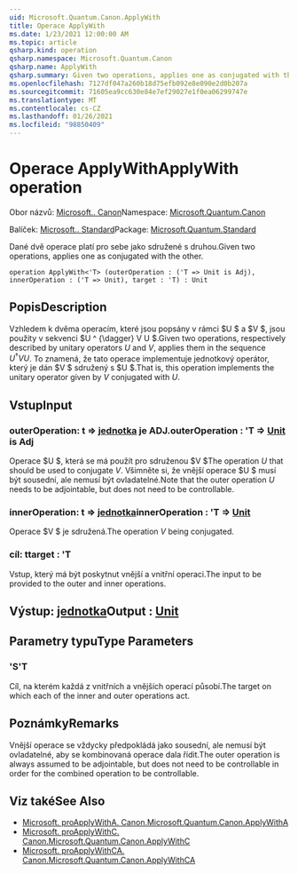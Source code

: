 ```yaml
---
uid: Microsoft.Quantum.Canon.ApplyWith
title: Operace ApplyWith
ms.date: 1/23/2021 12:00:00 AM
ms.topic: article
qsharp.kind: operation
qsharp.namespace: Microsoft.Quantum.Canon
qsharp.name: ApplyWith
qsharp.summary: Given two operations, applies one as conjugated with the other.
ms.openlocfilehash: 7127df047a260b18d75efb092e8e090e2d0b207a
ms.sourcegitcommit: 71605ea9cc630e84e7ef29027e1f0ea06299747e
ms.translationtype: MT
ms.contentlocale: cs-CZ
ms.lasthandoff: 01/26/2021
ms.locfileid: "98850409"
---
```

# <a name="applywith-operation"></a><span data-ttu-id="e4d7f-102">Operace ApplyWith</span><span class="sxs-lookup"><span data-stu-id="e4d7f-102">ApplyWith operation</span></span>

<span data-ttu-id="e4d7f-103">Obor názvů: [Microsoft.. Canon](xref:Microsoft.Quantum.Canon)</span><span class="sxs-lookup"><span data-stu-id="e4d7f-103">Namespace: [Microsoft.Quantum.Canon](xref:Microsoft.Quantum.Canon)</span></span>

<span data-ttu-id="e4d7f-104">Balíček: [Microsoft.. Standard](https://nuget.org/packages/Microsoft.Quantum.Standard)</span><span class="sxs-lookup"><span data-stu-id="e4d7f-104">Package: [Microsoft.Quantum.Standard](https://nuget.org/packages/Microsoft.Quantum.Standard)</span></span>


<span data-ttu-id="e4d7f-105">Dané dvě operace platí pro sebe jako sdružené s druhou.</span><span class="sxs-lookup"><span data-stu-id="e4d7f-105">Given two operations, applies one as conjugated with the other.</span></span>

```qsharp
operation ApplyWith<'T> (outerOperation : ('T => Unit is Adj), innerOperation : ('T => Unit), target : 'T) : Unit
```


## <a name="description"></a><span data-ttu-id="e4d7f-106">Popis</span><span class="sxs-lookup"><span data-stu-id="e4d7f-106">Description</span></span>

<span data-ttu-id="e4d7f-107">Vzhledem k dvěma operacím, které jsou popsány v rámci $U $ a $V $, jsou použity v sekvenci $U ^ {\dagger} V U $.</span><span class="sxs-lookup"><span data-stu-id="e4d7f-107">Given two operations, respectively described by unitary operators $U$ and $V$, applies them in the sequence $U^{\dagger} V U$.</span></span> <span data-ttu-id="e4d7f-108">To znamená, že tato operace implementuje jednotkový operátor, který je dán $V $ sdružený s $U $.</span><span class="sxs-lookup"><span data-stu-id="e4d7f-108">That is, this operation implements the unitary operator given by $V$ conjugated with $U$.</span></span>

## <a name="input"></a><span data-ttu-id="e4d7f-109">Vstup</span><span class="sxs-lookup"><span data-stu-id="e4d7f-109">Input</span></span>

### <a name="outeroperation--t--unit--is-adj"></a><span data-ttu-id="e4d7f-110">outerOperation: t => [jednotka](xref:microsoft.quantum.lang-ref.unit)  je ADJ.</span><span class="sxs-lookup"><span data-stu-id="e4d7f-110">outerOperation : 'T => [Unit](xref:microsoft.quantum.lang-ref.unit)  is Adj</span></span>

<span data-ttu-id="e4d7f-111">Operace $U $, která se má použít pro sdruženou $V $</span><span class="sxs-lookup"><span data-stu-id="e4d7f-111">The operation $U$ that should be used to conjugate $V$.</span></span> <span data-ttu-id="e4d7f-112">Všimněte si, že vnější operace $U $ musí být sousední, ale nemusí být ovladatelné.</span><span class="sxs-lookup"><span data-stu-id="e4d7f-112">Note that the outer operation $U$ needs to be adjointable, but does not need to be controllable.</span></span>


### <a name="inneroperation--t--unit"></a><span data-ttu-id="e4d7f-113">innerOperation: t => [jednotka](xref:microsoft.quantum.lang-ref.unit)</span><span class="sxs-lookup"><span data-stu-id="e4d7f-113">innerOperation : 'T => [Unit](xref:microsoft.quantum.lang-ref.unit)</span></span> 

<span data-ttu-id="e4d7f-114">Operace $V $ je sdružená.</span><span class="sxs-lookup"><span data-stu-id="e4d7f-114">The operation $V$ being conjugated.</span></span>


### <a name="target--t"></a><span data-ttu-id="e4d7f-115">cíl: t</span><span class="sxs-lookup"><span data-stu-id="e4d7f-115">target : 'T</span></span>

<span data-ttu-id="e4d7f-116">Vstup, který má být poskytnut vnější a vnitřní operaci.</span><span class="sxs-lookup"><span data-stu-id="e4d7f-116">The input to be provided to the outer and inner operations.</span></span>



## <a name="output--unit"></a><span data-ttu-id="e4d7f-117">Výstup: [jednotka](xref:microsoft.quantum.lang-ref.unit)</span><span class="sxs-lookup"><span data-stu-id="e4d7f-117">Output : [Unit](xref:microsoft.quantum.lang-ref.unit)</span></span>



## <a name="type-parameters"></a><span data-ttu-id="e4d7f-118">Parametry typu</span><span class="sxs-lookup"><span data-stu-id="e4d7f-118">Type Parameters</span></span>

### <a name="t"></a><span data-ttu-id="e4d7f-119">'S</span><span class="sxs-lookup"><span data-stu-id="e4d7f-119">'T</span></span>

<span data-ttu-id="e4d7f-120">Cíl, na kterém každá z vnitřních a vnějších operací působí.</span><span class="sxs-lookup"><span data-stu-id="e4d7f-120">The target on which each of the inner and outer operations act.</span></span>

## <a name="remarks"></a><span data-ttu-id="e4d7f-121">Poznámky</span><span class="sxs-lookup"><span data-stu-id="e4d7f-121">Remarks</span></span>

<span data-ttu-id="e4d7f-122">Vnější operace se vždycky předpokládá jako sousední, ale nemusí být ovladatelné, aby se kombinovaná operace dala řídit.</span><span class="sxs-lookup"><span data-stu-id="e4d7f-122">The outer operation is always assumed to be adjointable, but does not need to be controllable in order for the combined operation to be controllable.</span></span>

## <a name="see-also"></a><span data-ttu-id="e4d7f-123">Viz také</span><span class="sxs-lookup"><span data-stu-id="e4d7f-123">See Also</span></span>

- [<span data-ttu-id="e4d7f-124">Microsoft. proApplyWithA. Canon.</span><span class="sxs-lookup"><span data-stu-id="e4d7f-124">Microsoft.Quantum.Canon.ApplyWithA</span></span>](xref:Microsoft.Quantum.Canon.ApplyWithA)
- [<span data-ttu-id="e4d7f-125">Microsoft. proApplyWithC. Canon.</span><span class="sxs-lookup"><span data-stu-id="e4d7f-125">Microsoft.Quantum.Canon.ApplyWithC</span></span>](xref:Microsoft.Quantum.Canon.ApplyWithC)
- [<span data-ttu-id="e4d7f-126">Microsoft. proApplyWithCA. Canon.</span><span class="sxs-lookup"><span data-stu-id="e4d7f-126">Microsoft.Quantum.Canon.ApplyWithCA</span></span>](xref:Microsoft.Quantum.Canon.ApplyWithCA)